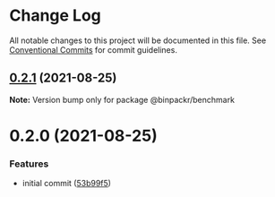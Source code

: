 # Change Log

All notable changes to this project will be documented in this file.
See [Conventional Commits](https://conventionalcommits.org) for commit guidelines.

## [0.2.1](https://gitr.net/mindary/binpackr/compare/@binpackr/benchmark@0.2.0...@binpackr/benchmark@0.2.1) (2021-08-25)

**Note:** Version bump only for package @binpackr/benchmark





# 0.2.0 (2021-08-25)


### Features

* initial commit ([53b99f5](https://gitr.net/mindary/binpackr/commits/53b99f5436afcc939e305587092dfdb49e416843))
